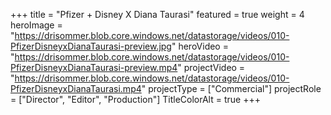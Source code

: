 +++
title = "Pfizer + Disney X Diana Taurasi"
featured = true
weight = 4
heroImage = "https://drisommer.blob.core.windows.net/datastorage/videos/010-PfizerDisneyxDianaTaurasi-preview.jpg"
heroVideo = "https://drisommer.blob.core.windows.net/datastorage/videos/010-PfizerDisneyxDianaTaurasi-preview.mp4"
projectVideo = "https://drisommer.blob.core.windows.net/datastorage/videos/010-PfizerDisneyxDianaTaurasi.mp4"
projectType = ["Commercial"]
projectRole = ["Director", "Editor", "Production"]
TitleColorAlt = true
+++
